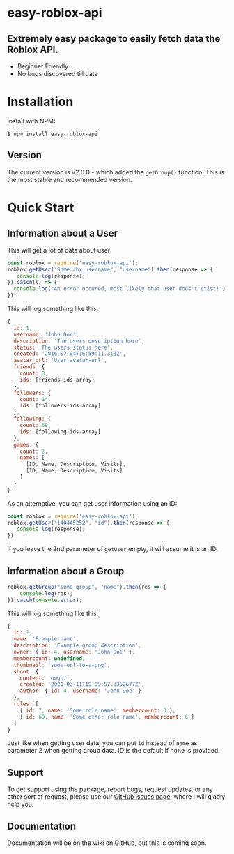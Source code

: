 # easy-roblox-api
## Extremely easy package to easily fetch data the Roblox API.
* Beginner Friendly
* No bugs discovered till date

# Installation
Install with NPM:
```
$ npm install easy-roblox-api
```
## Version
The current version is v2.0.0 - which added the `getGroup()` function. This is the most stable and recommended version.

# Quick Start
## Information about a User
This will get a lot of data about user:
```js
const roblox = require('easy-roblox-api');
roblox.getUser("Some rbx username", "username").then(response => {
   console.log(response); 
}).catch(() => {
  console.log("An error occured, most likely that user does't exist!");
});
```

This will log something like this:
```js
{
  id: 1,
  username: 'John Doe',
  description: 'The users description here',
  status: 'The users status here',
  created: '2016-07-04T16:59:11.313Z',
  avatar_url: 'User avatar-url',
  friends: {
    count: 8,
    ids: [friends-ids-array]
  },
  followers: {
    count: 14,
    ids: [followers-ids-array]
  },
  following: {
    count: 69,
    ids: [following-ids-array]
  },
  games: {
    count: 2,
    games: [
      [ID, Name, Description, Visits],
      [ID, Name, Description, Visits]
    ]
  }
}
```
As an alternative, you can get user information using an ID:
```js
const roblox = require('easy-roblox-api');
roblox.getUser("140445252", "id").then(response => {
   console.log(response); 
});
```
If you leave the 2nd parameter of `getUser` empty, it will assume it is an ID.

## Information about a Group

```js
roblox.getGroup("some group", "name").then(res => {
    console.log(res);
}).catch(console.error);
```
This will log something like this:
```js
{
  id: 1,
  name: 'Example name',
  description: 'Example group description',
  owner: { id: 4, username: 'John Doe' },
  membercount: undefined,
  thumbnail: 'some-url-to-a-png',
  shout: {
    content: 'omghi',
    created: '2021-03-11T19:09:57.3352677Z',
    author: { id: 4, username: 'John Doe' }
  },
  roles: [
    { id: 7, name: 'Some role name', membercount: 0 },
    { id: 69, name: 'Some other role name', membercount: 6 }
  ]
}
```

Just like when getting user data, you can put `id` instead of `name` as parameter 2 when getting group data. ID is the default if none is provided.


## Support
To get support using the package, report bugs, request updates, or any other sort of request, please use our [GitHub issues page](https://github.com/Yankue/easy-roblox-api/issues), where I will gladly help you.

## Documentation
Documentation will be on the wiki on GitHub, but this is coming soon.
